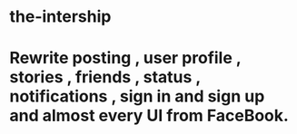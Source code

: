 # the-intership
# Rewrite posting , user profile , stories , friends , status , notifications , sign in and sign up and almost every UI from FaceBook.
